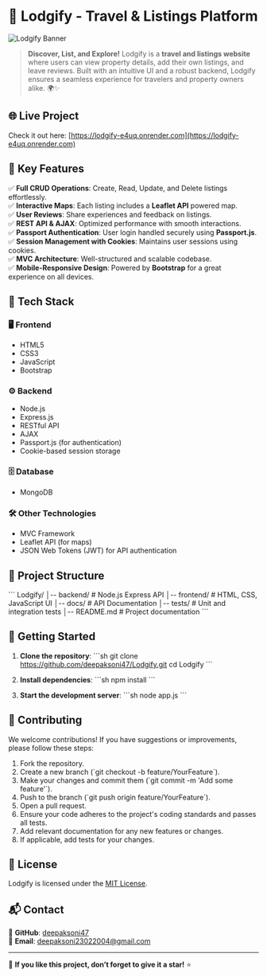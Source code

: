 
# 🏡 Lodgify - Travel & Listings Platform

![Lodgify Banner](https://res.cloudinary.com/dyb424m31/image/upload/v1743500487/jnzobtsaxbpxhubrcrxp.png)

> **Discover, List, and Explore!** Lodgify is a **travel and listings website** where users can view property details, add their own listings, and leave reviews. Built with an intuitive UI and a robust backend, Lodgify ensures a seamless experience for travelers and property owners alike. 🌍✨

## 🌐 Live Project

Check it out here: [https://lodgify-e4uq.onrender.com](https://lodgify-e4uq.onrender.com)

## 🚀 Key Features

✅ **Full CRUD Operations**: Create, Read, Update, and Delete listings effortlessly.  
✅ **Interactive Maps**: Each listing includes a **Leaflet API** powered map.  
✅ **User Reviews**: Share experiences and feedback on listings.  
✅ **REST API & AJAX**: Optimized performance with smooth interactions.  
✅ **Passport Authentication**: User login handled securely using **Passport.js**.  
✅ **Session Management with Cookies**: Maintains user sessions using cookies.  
✅ **MVC Architecture**: Well-structured and scalable codebase.  
✅ **Mobile-Responsive Design**: Powered by **Bootstrap** for a great experience on all devices.

## 🎨 Tech Stack

### 🖥️ Frontend

- HTML5  
- CSS3  
- JavaScript  
- Bootstrap  

### ⚙️ Backend

- Node.js  
- Express.js  
- RESTful API  
- AJAX  
- Passport.js (for authentication)  
- Cookie-based session storage  

### 🗄️ Database

- MongoDB  

### 🛠️ Other Technologies

- MVC Framework  
- Leaflet API (for maps)  
- JSON Web Tokens (JWT) for API authentication  

## 📂 Project Structure

\`\`\`
Lodgify/
│-- backend/  # Node.js Express API
│-- frontend/ # HTML, CSS, JavaScript UI
│-- docs/     # API Documentation
│-- tests/    # Unit and integration tests
│-- README.md # Project documentation
\`\`\`

## 🚀 Getting Started

1. **Clone the repository**:
   \`\`\`sh
   git clone https://github.com/deepaksoni47/Lodgify.git
   cd Lodgify
   \`\`\`

2. **Install dependencies**:
   \`\`\`sh
   npm install
   \`\`\`

3. **Start the development server**:
   \`\`\`sh
   node app.js
   \`\`\`

## 🤝 Contributing

We welcome contributions! If you have suggestions or improvements, please follow these steps:

1. Fork the repository.  
2. Create a new branch (\`git checkout -b feature/YourFeature\`).  
3. Make your changes and commit them (\`git commit -m 'Add some feature'\`).  
4. Push to the branch (\`git push origin feature/YourFeature\`).  
5. Open a pull request.  
6. Ensure your code adheres to the project's coding standards and passes all tests.  
7. Add relevant documentation for any new features or changes.  
8. If applicable, add tests for your changes.  

## 📜 License

Lodgify is licensed under the [MIT License](LICENSE).

## 📬 Contact

📌 **GitHub**: [deepaksoni47](https://github.com/deepaksoni47)  
📌 **Email**: deepaksoni23022004@gmail.com  

---

🌟 **If you like this project, don’t forget to give it a star!** ⭐
